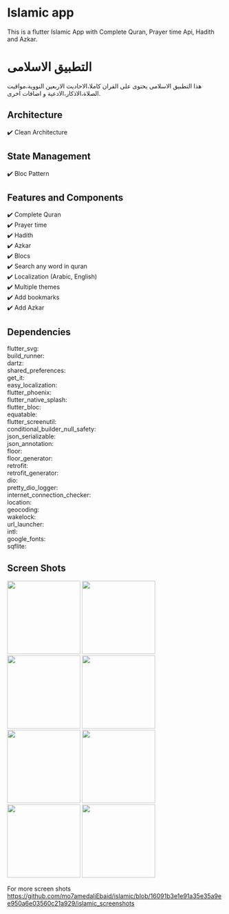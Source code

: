 # Islamic app
This is a flutter Islamic App with Complete Quran, Prayer time Api, Hadith and Azkar.

# التطبيق الاسلامى
هذا التطبيق الاسلامى يحتوى على القران كاملا،الاحاديث الاربعين النووية،مواقيت الصلاة،الاذكار،الادعية و اضافات اخرى. 

## Architecture
✔️ Clean Architecture

## State Management
✔️ Bloc Pattern

## Features and Components
✔️ Complete Quran <br />
✔️ Prayer time  <br />
✔️ Hadith  <br />
✔️ Azkar <br />
✔️ Blocs <br />
✔️ Search any word in quran <br />
✔️ Localization (Arabic, English) <br />
✔️ Multiple themes <br />
✔️ Add bookmarks <br />
✔️ Add Azkar <br />

## Dependencies
flutter_svg:        
build_runner:       
dartz:      
shared_preferences:     
get_it:     
easy_localization:      
flutter_phoenix:        
flutter_native_splash:      
flutter_bloc:       
equatable:      
flutter_screenutil:     
conditional_builder_null_safety:        
json_serializable:      
json_annotation:        
floor:      
floor_generator:        
retrofit:       
retrofit_generator:     
dio:        
pretty_dio_logger:      
internet_connection_checker:        
location:       
geocoding:      
wakelock:       
url_launcher:       
intl:       
google_fonts:       
sqflite:        

## Screen Shots

<p float="left">
   <img src="https://github.com/mo7amedaliEbaid/islamic/blob/16091b3e1e91a35e35a9ee950a6e03560c21a929/islamic_screenshots/hadithlight.jpg" width="170" />
   <img src="https://github.com/mo7amedaliEbaid/islamic/blob/16091b3e1e91a35e35a9ee950a6e03560c21a929/islamic_screenshots/hadithread.jpg" width="170" />
   <img src="https://github.com/mo7amedaliEbaid/islamic/blob/16091b3e1e91a35e35a9ee950a6e03560c21a929/islamic_screenshots/prayertimedark.jpg" width="170" />
   <img src="https://github.com/mo7amedaliEbaid/islamic/blob/16091b3e1e91a35e35a9ee950a6e03560c21a929/islamic_screenshots/quranlight.jpg" width="170" />
   <img src="https://github.com/mo7amedaliEbaid/islamic/blob/16091b3e1e91a35e35a9ee950a6e03560c21a929/islamic_screenshots/readquran1.jpg" width="170" />
   <img src="https://github.com/mo7amedaliEbaid/islamic/blob/16091b3e1e91a35e35a9ee950a6e03560c21a929/islamic_screenshots/search1.jpg" width="170" />
   <img src="https://github.com/mo7amedaliEbaid/islamic/blob/16091b3e1e91a35e35a9ee950a6e03560c21a929/islamic_screenshots/haditheng.jpg" width="170" />
   <img src="https://github.com/mo7amedaliEbaid/islamic/blob/16091b3e1e91a35e35a9ee950a6e03560c21a929/islamic_screenshots/azkar1.jpg" width="170" />
</p>

For more screen shots https://github.com/mo7amedaliEbaid/islamic/blob/16091b3e1e91a35e35a9ee950a6e03560c21a929/islamic_screenshots
